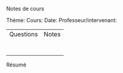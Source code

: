  Notes de cours

Thème:
Cours:
Date:
Professeur/intervenant:

|     |     |
| --- | --- |
| Questions | Notes |
|     |     |
|     |     |
|     |     |
|     |     |
|     |     |
|     |     |
|     |     |

Résumé
